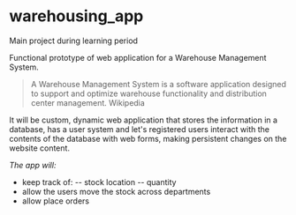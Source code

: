 # warehousing_app
Main project during learning period

Functional prototype of web application for a Warehouse Management System.

> A Warehouse Management System is a software application designed to support and optimize warehouse functionality and distribution center management. Wikipedia

It will be custom, dynamic web application that stores the information in a database, has a user system and let's registered users interact with the contents of the database with web forms, making persistent changes on the website content.

*The app will:*

- keep track of:
-- stock location
-- quantity
- allow the users move the stock across departments
- allow place orders
